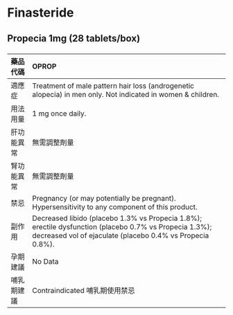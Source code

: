 # Finasteride

## Propecia 1mg (28 tablets/box)

##### 

| 藥品代碼   | OPROP                                                                                                                                                               |
|:-----------|:--------------------------------------------------------------------------------------------------------------------------------------------------------------------|
| 適應症     | Treatment of male pattern hair loss (androgenetic alopecia) in men only. Not indicated in women & children.                                                         |
| 用法用量   | 1 mg once daily.                                                                                                                                                    |
| 肝功能異常 | 無需調整劑量                                                                                                                                                        |
| 腎功能異常 | 無需調整劑量                                                                                                                                                        |
| 禁忌       | Pregnancy (or may potentially be pregnant). Hypersensitivity to any component of this product.                                                                      |
| 副作用     | Decreased libido (placebo 1.3% vs Propecia 1.8%); erectile dysfunction (placebo 0.7% vs Propecia 1.3%); decreased vol of ejaculate (placebo 0.4% vs Propecia 0.8%). |
| 孕期建議   | No Data                                                                                                                                                             |
| 哺乳期建議 | Contraindicated 哺乳期使用禁忌                                                                                                                                      |

